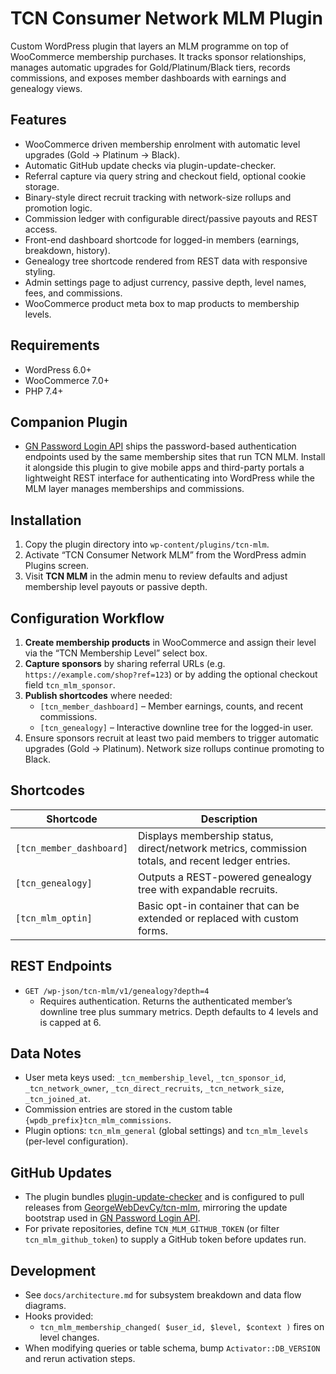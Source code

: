 ﻿# TCN Consumer Network MLM Plugin

Custom WordPress plugin that layers an MLM programme on top of WooCommerce membership purchases. It tracks sponsor relationships, manages automatic upgrades for Gold/Platinum/Black tiers, records commissions, and exposes member dashboards with earnings and genealogy views.

## Features
- WooCommerce driven membership enrolment with automatic level upgrades (Gold -> Platinum -> Black).
- Automatic GitHub update checks via plugin-update-checker.
- Referral capture via query string and checkout field, optional cookie storage.
- Binary-style direct recruit tracking with network-size rollups and promotion logic.
- Commission ledger with configurable direct/passive payouts and REST access.
- Front-end dashboard shortcode for logged-in members (earnings, breakdown, history).
- Genealogy tree shortcode rendered from REST data with responsive styling.
- Admin settings page to adjust currency, passive depth, level names, fees, and commissions.
- WooCommerce product meta box to map products to membership levels.

## Requirements
- WordPress 6.0+
- WooCommerce 7.0+
- PHP 7.4+

## Companion Plugin
- [GN Password Login API](https://github.com/GeorgeWebDevCy/gn-password-login-api) ships the password-based authentication endpoints used by the same membership sites that run TCN MLM. Install it alongside this plugin to give mobile apps and third-party portals a lightweight REST interface for authenticating into WordPress while the MLM layer manages memberships and commissions.

## Installation
1. Copy the plugin directory into `wp-content/plugins/tcn-mlm`.
2. Activate “TCN Consumer Network MLM” from the WordPress admin Plugins screen.
3. Visit **TCN MLM** in the admin menu to review defaults and adjust membership level payouts or passive depth.

## Configuration Workflow
1. **Create membership products** in WooCommerce and assign their level via the “TCN Membership Level” select box.
2. **Capture sponsors** by sharing referral URLs (e.g. `https://example.com/shop?ref=123`) or by adding the optional checkout field `tcn_mlm_sponsor`.
3. **Publish shortcodes** where needed:
   - ` [tcn_member_dashboard] ` – Member earnings, counts, and recent commissions.
   - ` [tcn_genealogy] ` – Interactive downline tree for the logged-in user.
4. Ensure sponsors recruit at least two paid members to trigger automatic upgrades (Gold -> Platinum). Network size rollups continue promoting to Black.

## Shortcodes
| Shortcode | Description |
|-----------|-------------|
| ` [tcn_member_dashboard] ` | Displays membership status, direct/network metrics, commission totals, and recent ledger entries. |
| ` [tcn_genealogy] ` | Outputs a REST-powered genealogy tree with expandable recruits. |
| ` [tcn_mlm_optin] ` | Basic opt-in container that can be extended or replaced with custom forms. |

## REST Endpoints
- `GET /wp-json/tcn-mlm/v1/genealogy?depth=4`
  - Requires authentication. Returns the authenticated member’s downline tree plus summary metrics. Depth defaults to 4 levels and is capped at 6.

## Data Notes
- User meta keys used: `_tcn_membership_level`, `_tcn_sponsor_id`, `_tcn_network_owner`, `_tcn_direct_recruits`, `_tcn_network_size`, `_tcn_joined_at`.
- Commission entries are stored in the custom table `{wpdb_prefix}tcn_mlm_commissions`.
- Plugin options: `tcn_mlm_general` (global settings) and `tcn_mlm_levels` (per-level configuration).

## GitHub Updates
- The plugin bundles [plugin-update-checker](https://github.com/YahnisElsts/plugin-update-checker) and is configured to pull releases from [GeorgeWebDevCy/tcn-mlm](https://github.com/GeorgeWebDevCy/tcn-mlm), mirroring the update bootstrap used in [GN Password Login API](https://github.com/GeorgeWebDevCy/gn-password-login-api).
- For private repositories, define `TCN_MLM_GITHUB_TOKEN` (or filter `tcn_mlm_github_token`) to supply a GitHub token before updates run.

## Development
- See `docs/architecture.md` for subsystem breakdown and data flow diagrams.
- Hooks provided:
  - `tcn_mlm_membership_changed( $user_id, $level, $context )` fires on level changes.
- When modifying queries or table schema, bump `Activator::DB_VERSION` and rerun activation steps.




